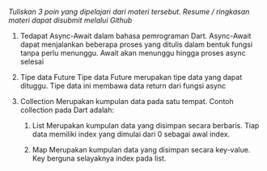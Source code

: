 *Tuliskan 3 poin yang dipelajari dari materi tersebut. Resume / ringkasan materi dapat disubmit melalui Github*

1. Tedapat Async-Await dalam bahasa pemrograman Dart.
Async-Await dapat menjalankan beberapa proses yang ditulis dalam bentuk fungsi tanpa perlu menunggu. Await akan menunggu hingga proses async selesai

2. Tipe data Future
Tipe data Future merupakan tipe data yang dapat dituggu. Tipe data ini membawa data return dari fungsi async

3. Collection
Merupakan kumpulan data pada satu tempat. Contoh collection pada Dart adalah:
    
    1. List
    Merupakan kumpulan data yang disimpan secara berbaris.
    Tiap data memiliki index yang dimulai dari 0 sebagai awal index.

    2. Map
    Merupakan kumpulan data yang disimpan secara key-value.
    Key berguna selayaknya index pada list.